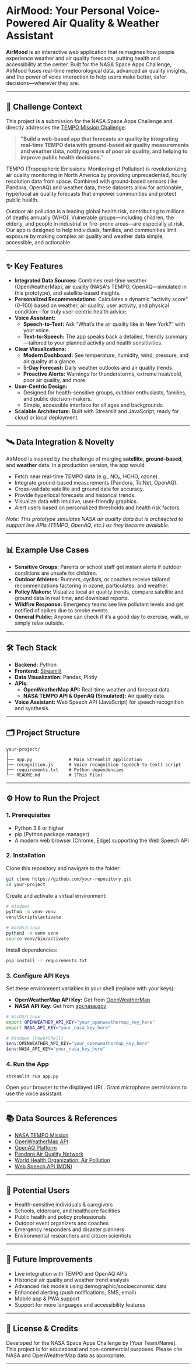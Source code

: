 # AirMood: Your Personal Voice-Powered Air Quality & Weather Assistant

**AirMood** is an interactive web application that reimagines how people experience weather and air quality forecasts, putting health and accessibility at the center. Built for the NASA Space Apps Challenge, AirMood fuses real-time meteorological data, advanced air quality insights, and the power of voice interaction to help users make better, safer decisions—wherever they are.

---

## 🚀 Challenge Context

This project is a submission for the NASA Space Apps Challenge and directly addresses the [TEMPO Mission Challenge](https://www.nasa.gov/tempo/):

> **"Build a web-based app that forecasts air quality by integrating real-time TEMPO data with ground-based air quality measurements and weather data, notifying users of poor air quality, and helping to improve public health decisions."**

TEMPO (Tropospheric Emissions: Monitoring of Pollution) is revolutionizing air quality monitoring in North America by providing unprecedented, hourly resolution data from space. Combined with ground-based sensors (like Pandora, OpenAQ) and weather data, these datasets allow for actionable, hyperlocal air quality forecasts that empower communities and protect public health.

Outdoor air pollution is a leading global health risk, contributing to millions of deaths annually (WHO). Vulnerable groups—including children, the elderly, and people in industrial or fire-prone areas—are especially at risk. Our app is designed to help individuals, families, and communities limit exposure by making complex air quality and weather data simple, accessible, and actionable.

---

## ✨ Key Features

- **Integrated Data Sources:** Combines real-time weather (OpenWeatherMap), air quality (NASA's TEMPO, OpenAQ—simulated in this prototype), and satellite-based insights.
- **Personalized Recommendations:** Calculates a dynamic "activity score" (0–100) based on weather, air quality, user activity, and physical condition—for truly user-centric health advice.
- **Voice Assistant:** 
  - **Speech-to-Text:** Ask “What’s the air quality like in New York?” with your voice.
  - **Text-to-Speech:** The app speaks back a detailed, friendly summary—tailored to your planned activity and health sensitivities.
- **Clear Visualizations:**
  - **Modern Dashboard:** See temperature, humidity, wind, pressure, and air quality at a glance.
  - **5-Day Forecast:** Daily weather outlooks and air quality trends.
  - **Proactive Alerts:** Warnings for thunderstorms, extreme heat/cold, poor air quality, and more.
- **User-Centric Design:** 
  - Designed for health-sensitive groups, outdoor enthusiasts, families, and public decision-makers.
  - Simple, accessible interface for all ages and backgrounds.
- **Scalable Architecture:** Built with Streamlit and JavaScript, ready for cloud or local deployment.

---

## 🛰️ Data Integration & Novelty

AirMood is inspired by the challenge of merging **satellite**, **ground-based**, and **weather** data. In a production version, the app would:

- Fetch near real-time TEMPO data (e.g., NO₂, HCHO, ozone).
- Integrate ground-based measurements (Pandora, TolNet, OpenAQ).
- Cross-validate satellite and ground data for accuracy.
- Provide hyperlocal forecasts and historical trends.
- Visualize data with intuitive, user-friendly graphics.
- Alert users based on personalized thresholds and health risk factors.

*Note: This prototype simulates NASA air quality data but is architected to support live APIs (TEMPO, OpenAQ, etc.) as they become available.*

---

## 📊 Example Use Cases

- **Sensitive Groups:** Parents or school staff get instant alerts if outdoor conditions are unsafe for children.
- **Outdoor Athletes:** Runners, cyclists, or coaches receive tailored recommendations factoring in ozone, particulates, and weather.
- **Policy Makers:** Visualize local air quality trends, compare satellite and ground data in real time, and download reports.
- **Wildfire Response:** Emergency teams see live pollutant levels and get notified of spikes due to smoke events.
- **General Public:** Anyone can check if it’s a good day to exercise, walk, or simply relax outside.

---

## 🛠️ Tech Stack

- **Backend:** Python
- **Frontend:** [Streamlit](https://streamlit.io/)
- **Data Visualization:** Pandas, Plotly
- **APIs:**
  - **OpenWeatherMap API:** Real-time weather and forecast data.
  - **NASA TEMPO API & OpenAQ (Simulated):** Air quality data.
- **Voice Assistant:** Web Speech API (JavaScript) for speech recognition and synthesis.

---

## 🗂️ Project Structure

```
your-project/
│
├── app.py              # Main Streamlit application
├── recognition.js      # Voice recognition (speech-to-text) script
├── requirements.txt    # Python dependencies
└── README.md           # (This file)
```

---

## ⚙️ How to Run the Project

### 1. Prerequisites

- Python 3.8 or higher
- pip (Python package manager)
- A modern web browser (Chrome, Edge) supporting the Web Speech API

### 2. Installation

Clone this repository and navigate to the folder:

```bash
git clone https://github.com/your-repository.git
cd your-project
```

Create and activate a virtual environment:

```bash
# Windows
python -m venv venv
venv\Scripts\activate

# macOS/Linux
python3 -m venv venv
source venv/bin/activate
```

Install dependencies:

```bash
pip install -r requirements.txt
```

### 3. Configure API Keys

Set these environment variables in your shell (replace with your keys):

- **OpenWeatherMap API Key:** Get from [OpenWeatherMap](https://openweathermap.org/api)
- **NASA API Key:** Get from [api.nasa.gov](https://api.nasa.gov)

```bash
# macOS/Linux
export OPENWEATHER_API_KEY="your_openweathermap_key_here"
export NASA_API_KEY="your_nasa_key_here"

# Windows (PowerShell)
$env:OPENWEATHER_API_KEY="your_openweathermap_key_here"
$env:NASA_API_KEY="your_nasa_key_here"
```

### 4. Run the App

```bash
streamlit run app.py
```

Open your browser to the displayed URL. Grant microphone permissions to use the voice assistant.

---

## 📚 Data Sources & References

- [NASA TEMPO Mission](https://www.nasa.gov/tempo/)
- [OpenWeatherMap API](https://openweathermap.org/api)
- [OpenAQ Platform](https://openaq.org/)
- [Pandora Air Quality Network](https://www-air.larc.nasa.gov/missions/Pandora/)
- [World Health Organization: Air Pollution](https://www.who.int/health-topics/air-pollution)
- [Web Speech API (MDN)](https://developer.mozilla.org/en-US/docs/Web/API/Web_Speech_API)

---

## 👥 Potential Users

- Health-sensitive individuals & caregivers
- Schools, eldercare, and healthcare facilities
- Public health and policy professionals
- Outdoor event organizers and coaches
- Emergency responders and disaster planners
- Environmental researchers and citizen scientists

---

## 🌟 Future Improvements

- Live integration with TEMPO and OpenAQ APIs
- Historical air quality and weather trend analysis
- Advanced risk models using demographic/socioeconomic data
- Enhanced alerting (push notifications, SMS, email)
- Mobile app & PWA support
- Support for more languages and accessibility features

---

## 📢 License & Credits

Developed for the NASA Space Apps Challenge by [Your Team/Name].  
This project is for educational and non-commercial purposes. Please cite NASA and OpenWeatherMap data as appropriate.

---